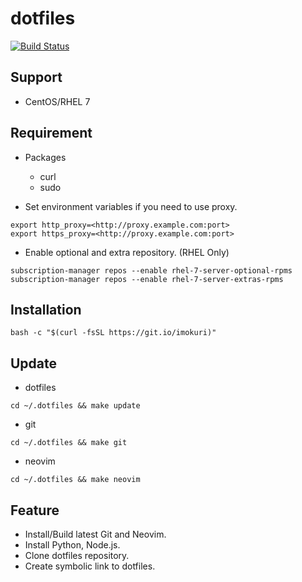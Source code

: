# dotfiles

[![Build Status](https://travis-ci.org/IMOKURI/dotfiles.svg?branch=master)](https://travis-ci.org/IMOKURI/dotfiles)

## Support

-   CentOS/RHEL 7

## Requirement

-   Packages
    -   curl
    -   sudo

-   Set environment variables if you need to use proxy.

```
export http_proxy=<http://proxy.example.com:port>
export https_proxy=<http://proxy.example.com:port>
```

-   Enable optional and extra repository. (RHEL Only)

```
subscription-manager repos --enable rhel-7-server-optional-rpms
subscription-manager repos --enable rhel-7-server-extras-rpms
```

## Installation

```
bash -c "$(curl -fsSL https://git.io/imokuri)"
```

## Update

-   dotfiles

```
cd ~/.dotfiles && make update
```

-   git

```
cd ~/.dotfiles && make git
```

-   neovim

```
cd ~/.dotfiles && make neovim
```

## Feature

-   Install/Build latest Git and Neovim.
-   Install Python, Node.js.
-   Clone dotfiles repository.
-   Create symbolic link to dotfiles.

